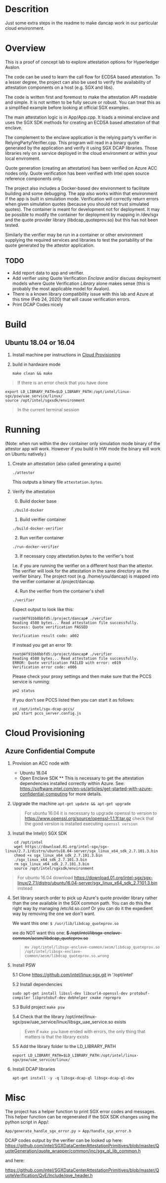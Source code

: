 # Descrition

Just some extra steps in the readme to make dancap work in our particular cloud environment.

# Overview
This is a proof of concept lab to explore attestation options for
Hyperledger Avalon.

The code can be used to learn the call flow for ECDSA based attestation. To a
lesser degree, the project can also be used to verify the availability of
attestation components on a host (e.g. SGX and libs).

The code is written first and foremost to make the attestation API readable and
simple. It is not written to be fully secure or robust. You can treat this as a
simplified example before looking at official SGX examples.

The main attestation logic is in App/App.cpp. It loads a minimal enclave and
uses the SGX SDK methods for creating an ECDSA based attestation of that
enclave.

The complement to the enclave application is the relying party's verifier in
RelyingParty/Verifier.cpp. This program will read in a binary quote generated by
the application and verify it using SGX DCAP libraries. Those libraries rely on
a service deployed in the cloud environment or within your local enviroment.

Quote generation (creating an attestation) has been verified on Azure ACC nodes
only. Quote verification has been verified with Intel open source reference
components only.

The project also includes a Docker-based dev environment to facilitate building 
and some debugging. The app also works within that environment if the app is
built in simulation mode. Verification will correctly return errors when given
simulation quotes (because you should not trust simulated quotes). 
The container is meant for development not for deployment.
It may be possible to modify the container for deployment by
mapping in /dev/sgx and the quote provider library (libdcap_quoteprov.so)
but this has not been tested.

Similarly the verifier may be run in a container or other environment
supplying the required services and libraries to test the portability of the 
quote generated by the attestor application.

## TODO
* Add report data to app and verifier.
* Add verifier using Quote Verification *Enclave* and/or discuss deployment
  models where Quote Verification *Library* alone makes sense (this is probably
  the most applicable model for Avalon).
* There is a known library compatibility issue with this lab and Azure at this
  time (Feb 24, 2020) that will cause verification errors.
* Print DCAP Codes nicely


# Build

## Ubuntu 18.04 or 16.04
1. Install machine per instructions in [Cloud Provisioning](#cloud-provisioning)

2. build in hardware mode

    `make clean && make`
    
> If there is an error check that you have done

```
export LD_LIBRARY_PATH=$LD_LIBRARY_PATH:/opt/intel/linux-sgx/psw/uae_service/linux/
source /opt/intel/sgxsdk/environment
```

> In the current terminal session


# Running
(Note: when run within the dev container only simulation mode binary of the
attestor app will work.
However if you build in HW mode the binary will work on Ubuntu natively.)
    
1. Create an attestation (also called generating a quote)

    `./attestor`

    This outputs a binary file `attestation.bytes`.

2. Verify the attestation
 
     0. Build docker base
        
     `./build-docker`
            
     1. Build verifier container

     `./build-docker-verifier`

     2. Run verifier container

     `./run-docker-verifier`

     3. If necessary copy attestation.bytes to the verifier\'s host

     I.e. if you are running the verifier on a different host than the attestor. The verifier
     will look for the attestation in the same directory as the verifier binary. The project
     root (e.g.  /home/you/dancap) is mapped into the verifier container at /project/dancap.

     4. Run the verifier from the container\'s shell
        
     `./verifier`

    Expect output to look like this:

    ```
    root@4f91bb8bbfd5:/project/dancap# ./verifier
    Reading 4580 bytes... Read attestation file successfully.
    Success: Quote verification PASSED

    Verification result code: a002
    ```
    
    If instead you get an error 19:
    
    ```
    root@4f91bb8bbfd5:/project/dancap# ./verifier
    Reading 4580 bytes... Read attestation file successfully.
    ERROR: Quote verification FAILED with error: e019
    Verification error code: e006
    ```

    Please check your proxy settings and then make sure that the PCCS service is running:

    `pm2 status`

    If you don't see PCCS listed then you can start it as follows:

    ```
    cd /opt/intel/sgx-dcap-pccs/
    pm2 start pccs_server.config.js
    ```


# Cloud Provisioning
## Azure Confidential Compute
1. Provision an ACC node with
    * Ubuntu 18.04
    * Open Enclave SDK 
    ** This is necessary to get the attestation dependencies installed correctly within Azure.
    See:
    https://software.intel.com/en-us/articles/get-started-with-azure-confidential-computing
    for more details.

2. Upgrade the machine
    `apt-get update && apt-get upgrade`
    
   > For ubuntu 16.04 it is necessary to upgrade openssl to version to 
   > https://www.openssl.org/source/openssl-1.1.1f.tar.gz
   > check that the good version is installed executing `openssl version`

3. Install the Intel(r) SGX SDK
```
    cd /opt/intel
    wget https://download.01.org/intel-sgx/sgx-linux/2.7.1/distro/ubuntu18.04-server/sgx_linux_x64_sdk_2.7.101.3.bin
    chmod +x sgx_linux_x64_sdk_2.7.101.3.bin
    ./sgx_linux_x64_sdk_2.7.101.3.bin 
    rm sgx_linux_x64_sdk_2.7.101.3.bin
    source /opt/intel/sgxsdk/environment
```
> For ubuntu 16.04 download 
> https://download.01.org/intel-sgx/sgx-linux/2.7.1/distro/ubuntu16.04-server/sgx_linux_x64_sdk_2.7.101.3.bin instead

4. Set library search order to pick up Azure's quote provider library rather
    than the one available in the SGX common path. You can do this the right
    way by managing /etc/ld.so.conf Or you can do it the expedient way by
    removing the one we don't want.

    We want this one:
    `$ /usr/lib/libdcap_quoteprov.so`

    we do NOT want this one:
    ~~$ /opt/intel/libsgx-enclave-common/aesm/libdcap_quoteprov.so~~
    
    > `mv /opt/intel/libsgx-enclave-common/aesm/libdcap_quoteprov.so /opt/intel/libsgx-enclave-common/aesm/libdcap_quoteprov.so.wrong`
    
5. Install PSW

    5.1 Clone https://github.com/intel/linux-sgx.git in '/opt/intel'
    
    5.2 Install dependencies
    ```
    sudo apt-get install libssl-dev libcurl4-openssl-dev protobuf-compiler libprotobuf-dev debhelper cmake reprepro
    ```
    5.3 Build project `make psw`
    
    5.4 Check that the library /opt/intel/linux-sgx/psw/uae_service/linux/libsgx_uae_service.so exists
    
    > Even if `make psw` have ended with errors, the only thing that matters is that the library exists
    
    5.5 Add the library folder to the LD_LIBRARY_PATH

    `export LD_LIBRARY_PATH=$LD_LIBRARY_PATH:/opt/intel/linux-sgx/psw/uae_service/linux/`

6. Install DCAP libraries

   `apt-get install -y -q libsgx-dcap-ql libsgx-dcap-ql-dev`

# Misc
The project has a helper function to print SGX error codes and messages.
This helper function can be regenerated if the SGX SDK changes using the
python script in App/:

`App/generate_handle_sgx_error.py > App/handle_sgx_error.h`

DCAP codes output by the verifier can be looked up here:
https://github.com/intel/SGXDataCenterAttestationPrimitives/blob/master/QuoteGeneration/quote_wrapper/common/inc/sgx_ql_lib_common.h

and here:

https://github.com/intel/SGXDataCenterAttestationPrimitives/blob/master/QuoteVerification/QvE/Include/qve_header.h

